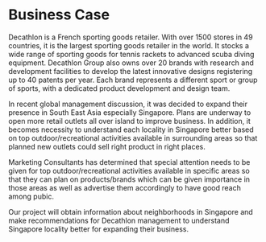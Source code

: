 # Business Case

Decathlon is a French sporting goods retailer. With over 1500 stores in 49 countries, it is the largest sporting goods retailer in the world. It stocks a wide range of sporting goods for tennis rackets to advanced scuba diving equipment. Decathlon Group also owns over 20 brands with research and development facilities to develop the latest innovative designs registering up to 40 patents per year. Each brand represents a different sport or group of sports, with a dedicated product development and design team.

In recent global management discussion, it was decided to expand their presence in South East Asia especially Singapore. Plans are underway to open more retail outlets all over island to improve business. In addition, it becomes necessity to understand each locality in Singapore better based on top outdoor/recreational activities available in surrounding areas so that planned new outlets could sell right product in right places.

Marketing Consultants has determined that special attention needs to be given for top outdoor/recreational activities available in specific areas so that they can plan on products/brands which can be given importance in those areas as well as advertise them accordingly to have good reach among pubic.

Our project will obtain information about neighborhoods in Singapore and make recommendations for Decathlon management to understand Singapore locality better for expanding their business.
